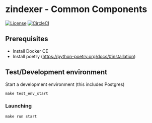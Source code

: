 # zindexer - Common Components

[![License](https://img.shields.io/badge/License-Apache%202.0-blue.svg)](https://opensource.org/licenses/Apache-2.0)
[![CircleCI](https://circleci.com/gh/Zondax/zindexer/tree/main.svg?style=shield&circle-token=82a6e7f3ee0cfe2c1438e1f3dc25d337951e9402)](https://circleci.com/gh/Zondax/zindexer/tree/main)

## Prerequisites

- Install Docker CE
- Install poetry (https://python-poetry.org/docs/#installation)

## Test/Development environment

Start a development environment (this includes Postgres)

```shell
make test_env_start
```

### Launching

```shell
make run start
```
